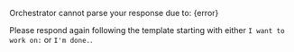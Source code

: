 Orchestrator cannot parse your response due to: {error}

Please respond again following the template starting with either `I want to work on:` or `I'm done.`.